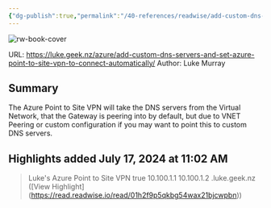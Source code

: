 ```yaml
---
{"dg-publish":true,"permalink":"/40-references/readwise/add-custom-dns-servers-and-set-azure-point-to-site-vpn-to-connect-automatically/","tags":["rw/articles"]}
---
```


![rw-book-cover](https://luke.geek.nz/images/iazure-marketplace-banner.png)
  
URL: https://luke.geek.nz/azure/add-custom-dns-servers-and-set-azure-point-to-site-vpn-to-connect-automatically/
Author: Luke Murray

## Summary

The Azure Point to Site VPN will take the DNS servers from the Virtual Network, that the Gateway is peering into by default, but due to VNET Peering or custom configuration if you may want to point this to custom DNS servers.

## Highlights added July 17, 2024 at 11:02 AM
><name>Luke's Azure Point to Site VPN</name> <clientconfig> <!-- need to specify always on = true for the VPN to connect automatically --> <AlwaysOn>true</AlwaysOn> <!-- Add custom DNS Servers --> <dnsservers> <dnsserver>10.100.1.1</dnsserver> <dnsserver>10.100.1.2</dnsserver> </dnsservers> <!-- Add custom DNS suffixes --> <dnssuffixes> <dnssuffix>.luke.geek.nz</dnssuffix> </dnssuffixes> </clientconfig> ([View Highlight] (https://read.readwise.io/read/01h2f9p5qkbg54wax21bjcwpbn))


